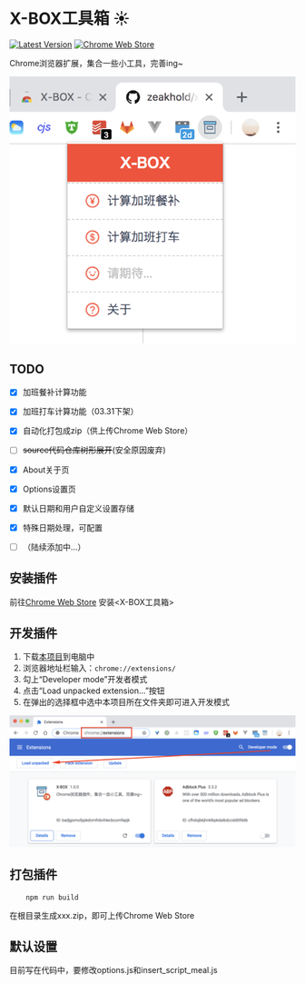 # X-BOX工具箱 :sunny: 
[![Latest Version](https://img.shields.io/badge/Latest_Version-1.1.1-blue.svg)](https://codeload.github.com/zeakhold/chrome-extension/zip/master) [![Chrome Web Store](https://img.shields.io/badge/Install-_Chrome_Web_Store-brightgreen.svg)](https://chrome.google.com/webstore/detail/x-box/ghjnofmahfaomccknicfliidomnmimdd) 
 
Chrome浏览器扩展，集合一些小工具，完善ing~

![](./screenshot/Screenshot_1.png)


## TODO

- [x] 加班餐补计算功能
- [x] 加班打车计算功能（03.31下架）
- [x] 自动化打包成zip（供上传Chrome Web Store）
- [ ] ~~source代码仓库树形展开~~(安全原因废弃)
- [x] About关于页
- [x] Options设置页
- [x] 默认日期和用户自定义设置存储
- [x] 特殊日期处理，可配置
- [ ] （陆续添加中...）


## 安装插件
前往[Chrome Web Store](https://chrome.google.com/webstore/detail/x-box/ghjnofmahfaomccknicfliidomnmimdd) 安装<X-BOX工具箱>

    

## 开发插件
1. 下载[本项目](https://github.com/zeakhold/x-box/repository/master/archive.zip)到电脑中
2. 浏览器地址栏输入：`chrome://extensions/`
3. 勾上“Developer mode”开发者模式
4. 点击“Load unpacked extension...”按钮
5. 在弹出的选择框中选中本项目所在文件夹即可进入开发模式

![](./screenshot/Screenshot_2.png)


## 打包插件
```
    npm run build
```
在根目录生成xxx.zip，即可上传Chrome Web Store


## 默认设置
目前写在代码中，要修改options.js和insert_script_meal.js
